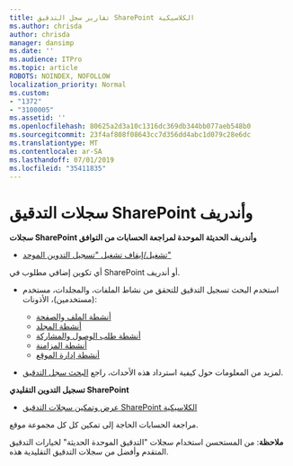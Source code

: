 ```yaml
---
title: تقارير سجل التدقيق SharePoint الكلاسيكية
ms.author: chrisda
author: chrisda
manager: dansimp
ms.date: ''
ms.audience: ITPro
ms.topic: article
ROBOTS: NOINDEX, NOFOLLOW
localization_priority: Normal
ms.custom:
- "1372"
- "3100005"
ms.assetid: ''
ms.openlocfilehash: 80625a2d3a10c1316dc369db344bb077aeb548b0
ms.sourcegitcommit: 23f4af808f08643cc7d356dd4abc1d079c28e6dc
ms.translationtype: MT
ms.contentlocale: ar-SA
ms.lasthandoff: 07/01/2019
ms.locfileid: "35411835"
---
```

# <a name="sharepoint-and-onedrive-audit-logs"></a>سجلات التدقيق SharePoint وأندريف

**سجلات SharePoint وأندريف الحديثة الموحدة لمراجعة الحسابات من التوافق**

- [تشغيل/إيقاف تشغيل "تسجيل التدوين الموحد"](https://docs.microsoft.com/en-us/office365/securitycompliance/turn-audit-log-search-on-or-off) 

أي تكوين إضافي مطلوب في SharePoint أو أندريف.

- استخدم البحث تسجيل التدقيق للتحقق من نشاط الملفات، والمجلدات، مستخدم (مستخدمين)، الأذونات:

    - [أنشطة الملف والصفحة](https://docs.microsoft.com/en-us/office365/securitycompliance/search-the-audit-log-in-security-and-compliance)
    - [أنشطة المجلد](https://docs.microsoft.com/en-us/office365/securitycompliance/search-the-audit-log-in-security-and-compliance#folder-activities)
    - [أنشطة طلب الوصول والمشاركة](https://docs.microsoft.com/en-us/office365/securitycompliance/search-the-audit-log-in-security-and-compliance#sharing-and-access-request-activities)
    - [أنشطة المزامنة](https://docs.microsoft.com/en-us/office365/securitycompliance/search-the-audit-log-in-security-and-compliance#synchronization-activities)
    - [أنشطة إدارة الموقع](https://docs.microsoft.com/en-us/office365/securitycompliance/search-the-audit-log-in-security-and-compliance#site-administration-activities)
- لمزيد من المعلومات حول كيفية استرداد هذه الأحداث، راجع [البحث سجل التدقيق](https://docs.microsoft.com/office365/securitycompliance/search-the-audit-log-in-security-and-compliance#search-the-audit-log).

**تسجيل التدوين التقليدي SharePoint**

- [عرض وتمكين سجلات التدقيق SharePoint الكلاسيكية](https://support.office.com/en-us/article/view-audit-log-reports-b37c5869-1b47-4a82-a30d-ea20070fe527)

مراجعة الحسابات الحاجة إلى تمكين كل كل مجموعة موقع. 

**ملاحظة**: من المستحسن استخدام سجلات "التدقيق الموحدة الحديثة" لخيارات التدقيق المتقدم وأفضل من سجلات التدقيق التقليدية هذه.

